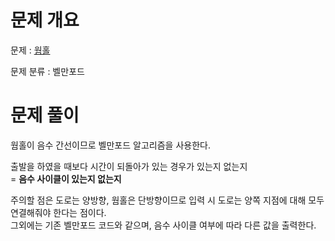 # 문제 개요

문제 : [웜홀](https://www.acmicpc.net/problem/1865)

문제 분류 : 벨만포드

# 문제 풀이

웜홀이 음수 간선이므로 벨만포드 알고리즘을 사용한다.

출발을 하였을 때보다 시간이 되돌아가 있는 경우가 있는지 없는지  
= **음수 사이클이 있는지 없는지**

주의할 점은 도로는 양방향, 웜홀은 단방향이므로 입력 시 도로는 양쪽 지점에 대해 모두 연결해줘야 한다는 점이다.  
그외에는 기존 벨만포드 코드와 같으며, 음수 사이클 여부에 따라 다른 값을 출력한다.
